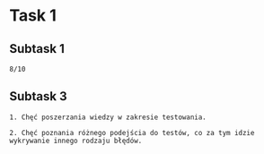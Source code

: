 
# Task 1


## Subtask 1
`8/10`

## Subtask 3
`1. Chęć poszerzania wiedzy w zakresie testowania.`

`2. Chęć poznania różnego podejścia do testów, co za tym idzie wykrywanie innego rodzaju błędów.`
